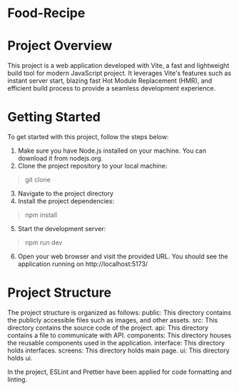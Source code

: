 # Food-Recipe
# Project Overview

This project is a web application developed with Vite, a fast and lightweight build tool for modern JavaScript project.
It leverages Vite's features such as instant server start, blazing fast Hot Module Replacement (HMR), and efficient build process to provide a seamless development experience.

# Getting Started
To get started with this project, follow the steps below:

1. Make sure you have Node.js installed on your machine. You can download it from nodejs.org.
2. Clone the project repository to your local machine:

> git clone <repository-url>

3. Navigate to the project directory
4. Install the project dependencies:

 > npm install

5. Start the development server:

 > npm run dev

6. Open your web browser and visit the provided URL. You should see the application running on  http://localhost:5173/

# Project Structure
 
The project structure is organized as follows:
public: This directory contains the publicly accessible files such as images, and other assets.
src: This directory contains the source code of the project.
api: This directory contains a file to communicate with API.
components: This directory houses the reusable components used in the application.
interface: This directory holds interfaces.
screens: This directory holds main page.
ui: This directory holds ui.
 
In the project, ESLint and Prettier have been applied for code formatting and linting.

